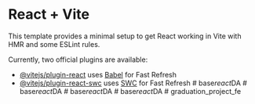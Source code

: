 # React + Vite

This template provides a minimal setup to get React working in Vite with HMR and some ESLint rules.

Currently, two official plugins are available:

- [@vitejs/plugin-react](https://github.com/vitejs/vite-plugin-react/blob/main/packages/plugin-react/README.md) uses [Babel](https://babeljs.io/) for Fast Refresh
- [@vitejs/plugin-react-swc](https://github.com/vitejs/vite-plugin-react-swc) uses [SWC](https://swc.rs/) for Fast Refresh
#   b a s e _ r e a c t _ D A  
 #   b a s e _ r e a c t _ D A  
 #   b a s e _ r e a c t _ D A  
 #   b a s e _ r e a c t _ D A  
 # graduation_project_fe
